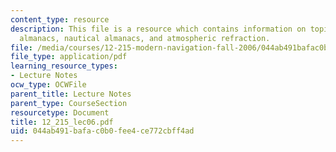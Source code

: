 ```yaml
---
content_type: resource
description: This file is a resource which contains information on topics like paper
  almanacs, nautical almanacs, and atmospheric refraction.
file: /media/courses/12-215-modern-navigation-fall-2006/044ab491bafac0b0fee4ce772cbff4ad_12_215_lec06.pdf
file_type: application/pdf
learning_resource_types:
- Lecture Notes
ocw_type: OCWFile
parent_title: Lecture Notes
parent_type: CourseSection
resourcetype: Document
title: 12_215_lec06.pdf
uid: 044ab491-bafa-c0b0-fee4-ce772cbff4ad
---
```

